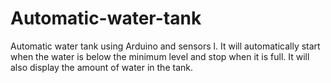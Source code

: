 # Automatic-water-tank
Automatic water tank using Arduino and sensors l. It will automatically start when the water is below the minimum level and stop when it is full. It will also display the amount of water in the tank.
